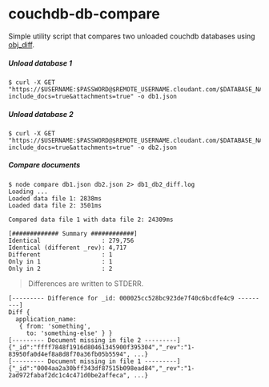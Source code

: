 # couchdb-db-compare

Simple utility script that compares two unloaded couchdb databases using [obj_diff](https://github.com/iriscouch/obj_diff).

##### Unload database 1

```
$ curl -X GET "https://$USERNAME:$PASSWORD@$REMOTE_USERNAME.cloudant.com/$DATABASE_NAME_1/_all_docs?include_docs=true&attachments=true" -o db1.json
```

##### Unload database 2

```
$ curl -X GET "https://$USERNAME:$PASSWORD@$REMOTE_USERNAME.cloudant.com/$DATABASE_NAME_2/_all_docs?include_docs=true&attachments=true" -o db2.json
```

##### Compare documents

```
$ node compare db1.json db2.json 2> db1_db2_diff.log
Loading ...
Loaded data file 1: 2838ms
Loaded data file 2: 3501ms

Compared data file 1 with data file 2: 24309ms

[############# Summary ############]
Identical                 : 279,756
Identical (different _rev): 4,717
Different                 : 1
Only in 1                 : 1
Only in 2                 : 2
```

> Differences are written to STDERR.

```
[--------- Difference for _id: 000025cc528bc923de7f40c6bcdfe4c9 ---------]
Diff {
  application_name: 
   { from: 'something',
     to: 'something-else' } }
[--------- Document missing in file 2 ---------]
{"_id":"ffff7848f1916d80461345900f395304","_rev":"1-83950fa0d4ef8a8d8f70a36fb05b5594", ...}
[--------- Document missing in file 1 ---------]
{"_id":"0004aa2a30bff343df87515b098ead84","_rev":"1-2ad972fabaf2dc1c4c471d0be2affeca", ...}


```